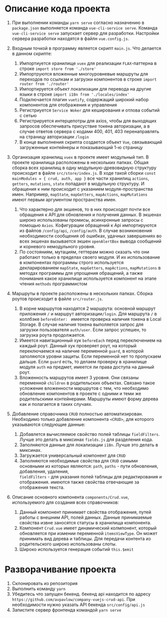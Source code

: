 # Описание кода проекта
1. При выполнении команды `yarn serve` согласно назначению в `package.json` выполняется команда `vue-cli-service serve`.
Команда `vue-cli-service serve` запускает сервер для разработки. Настройки сервера разработки находятся в файлн
`vue.config.js`.

2. Входным точкой в программу является скрипт `main.js`. Что делается в данном скрипте:
    1. Импортиуется хранилище `vuex` для реализации `FLAX`-паттерна в строке `import store from './store'`
    2. Импортруются вложенные многоуровневые маршруты для переходов по ссылкам и загрузки компонентов в строке `import router from './router'`
    3. Импортируется объект локализации для перевода на другие языки в строке `import i18n from './locales/index'`
    4. Подключается плагин `vuetify`, содержащий широкий набор компонентов для отображения и управления
    5. Регистриуется `Service Woker` для кеширования и отлова событий с сетью
    6. Регистрируется интерцепотры для axios, чтобы для выходящих запросов обеспечивать присуствие токена авторизации,
    а в случае ответов сервера с кодами 400, 401, 403 перенаправлять на страницу авторизации `/login`
    7. В конце выполнения скрипта создается объект `Vue`, связывающий загруженные контейнеры и показывающий 1-ю страницу

3. Организация хранилищ `vuex` в проекте имеет модульный тип. В проекте хранилища расположены в нескольких папках.
    Общая сборка всех хранилищ в одну модульную-древовидную структуру происходит в файле `src/store/index.js`. В ходе такой сборки 
    `const mainModules = { crud, auth, app }` все части хранилищ `actions`, `getters`, `mutations`, `state` попадают в модульную структуру.
    И обращения к ним происходит с указанием модуля-пространства имен. Например, `mapState`, `mapGetters`, `mapActions`,
    `mapMutations` имеют первым аргументом пространства имен.    
    1. Что характерно для экшенов, то в них происходят почти все обращения к API для обновления и получения данных. В экшенах
    широко использованы промисы, асинхронные запросы с помощью `Axios`. Кофигурации обращений к Api импортируются из файлов
    `/config/api`, `/config/auth`. В случае возникновения необходимости сообщения об ошибках, удачных завершениях
    во всех экшенах вызывается экшен `openAlertBox` вывода сообщений и корневого немодульного уровня.
    2. По состояниям, мутациям, геттерам можно сказать что они работают только в пределах своего модуля. И их использование
    в компонентах программы строго используется декларированием `mapState`, `mapGetters`, `mapActions`, `mapMutations` в
    методах программы для упрощения обращений, а также понимания какое хранилище используется компонент на этапе чтения 
    `methods` программистом

4. Маршруты в проекте расположены в нескольких папках. Сборка роутов происходит в файле `src/router.js`.
    1. В корне маршрутов находятся 2 маршрута: основной маршрут приложения `/` и маршрут авторизации`/login`. Для маршрута `/` в
    коллбэке `beforeEnter: ` имеется проверка наличия токена в Local Storage. В случае наличия токена выполяется запрос 
    для загрузки пользователя `auth/user`. Если запрос успешен, то загрузка роута продолжается.
    2. Имеется навигационный хук `beforeEach` перед переключением на каждый роут. Данный хук проверяет роут, на который переключаемся
    на наличие переменной `guard`, в которой заполяются уровни защиты. Если переменной нет то пропускаем дальше. Если `guard` есть,
    то делаем проверку в хранилище модуля `auth` на предмет, имеется ли права доступа на данный роут.
    3. Вложенность маршрутов имеет 3 уровня. Они связаны переменной `children` в родительских объектах. Связано такое усложение 
    вложенности маршрутов с тем, что необходимо обновление компонентов в проекте с одними и теми же родительскими контейнерами.
    Маршруты имеют форму дерева как и полагается в таких случаях.

5.  Добавление справочника `CRUD` полностью автоматизирован. Необходимо  только добавление компонента `<CRUD>`, для которого 
    указываются следующие данные:
    1. Добавлется вычисляемое свойство  полей таблицы `fieldFilters`. Лучше это делать в  миксинах `fields.js` для разделения кода.
    2. Заполняются данные для локализации `i18n`. Лучше это делать  в миксинах.
    3. Загружается универсальный компонент для `CRUD`
    4. Заполняются необходимые свойства для `CRUD` самыми основными из которых являются: `path`, `paths` - пути обновления, добавления, удаления,  
    `fieldFilters` - для указания полей таблицы для редактирования и отображения. имеются также свойства отвечающие за отображения текста.
    
6. Описание основного компонента `components/Crud.vue`, используемого для создания всех справочников:
    1. Данный компонент принимает свойства отображения, путей работы с внешним API, полей данных. Данные принимаемые свойства
  извне заносятся статусы в хранилища компонента. 
    2. Компонент `Crud.vue` имеет динамический колмпонент, который обновляется при измении переменной `itemsViewType`. Он может
  принимать вид дерева и таблицы. Для передачи контента из родительского широко использованы слоты.
    3. Широко используется генерация событий `this.$emit` 


         

# Разворачивание проекта
1. Склонировать из репозитория
2. Выполнить команду  `yarn`
3. Убедитесь что запущен бекенд. бекенд api находится по адресу `https://github.com/avpavlow/company-vuejs-crud-api`. При необходимости нужно указать API бекенда `src/config/api.js`
4. Запистите сервер фронтенда командой `yarn serve`